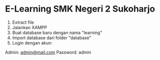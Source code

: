# E-Learning SMK Negeri 2 Sukoharjo

1. Extract file
2. Jalankan XAMPP 
3. Buat database baru dengan nama "learning"
4. Import database dari folder "database"
5. Login dengan akun:

Admin: 
admin@mail.com
Password:
admin


